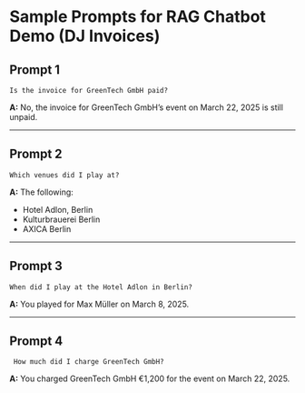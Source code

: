 # Sample Prompts for RAG Chatbot Demo (DJ Invoices)

## Prompt 1
``` 
Is the invoice for GreenTech GmbH paid?  
```
**A:** No, the invoice for GreenTech GmbH’s event on March 22, 2025 is still unpaid.

---


## Prompt 2
``` 
Which venues did I play at?
```
**A:** The following:
- Hotel Adlon, Berlin
- Kulturbrauerei Berlin
- AXICA Berlin 

---

## Prompt 3
```
When did I play at the Hotel Adlon in Berlin?  
```
**A:** You played for Max Müller on March 8, 2025.

---

## Prompt 4
```
 How much did I charge GreenTech GmbH?  
```
**A:** You charged GreenTech GmbH €1,200 for the event on March 22, 2025.
